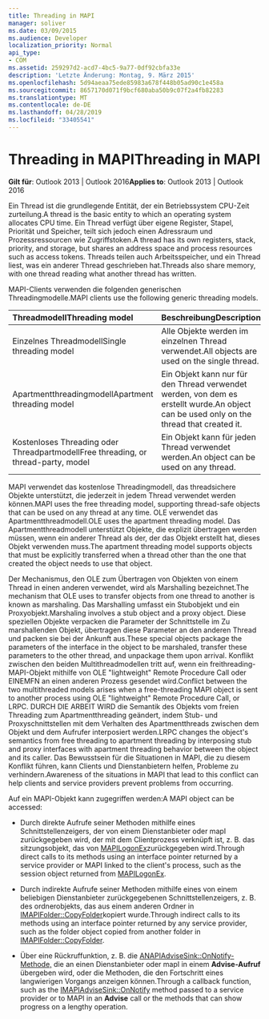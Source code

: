 ```yaml
---
title: Threading in MAPI
manager: soliver
ms.date: 03/09/2015
ms.audience: Developer
localization_priority: Normal
api_type:
- COM
ms.assetid: 259297d2-acd7-4bc5-9a77-0df92cbfa33e
description: 'Letzte Änderung: Montag, 9. März 2015'
ms.openlocfilehash: 5d94aeaa75ede85983a678f448b05ad90c1e458a
ms.sourcegitcommit: 8657170d071f9bcf680aba50b9c07f2a4fb82283
ms.translationtype: MT
ms.contentlocale: de-DE
ms.lasthandoff: 04/28/2019
ms.locfileid: "33405541"
---
```

# <a name="threading-in-mapi"></a><span data-ttu-id="0636d-103">Threading in MAPI</span><span class="sxs-lookup"><span data-stu-id="0636d-103">Threading in MAPI</span></span>

  
  
<span data-ttu-id="0636d-104">**Gilt für**: Outlook 2013 | Outlook 2016</span><span class="sxs-lookup"><span data-stu-id="0636d-104">**Applies to**: Outlook 2013 | Outlook 2016</span></span> 
  
<span data-ttu-id="0636d-105">Ein Thread ist die grundlegende Entität, der ein Betriebssystem CPU-Zeit zurteilung.</span><span class="sxs-lookup"><span data-stu-id="0636d-105">A thread is the basic entity to which an operating system allocates CPU time.</span></span> <span data-ttu-id="0636d-106">Ein Thread verfügt über eigene Register, Stapel, Priorität und Speicher, teilt sich jedoch einen Adressraum und Prozessressourcen wie Zugriffstoken.</span><span class="sxs-lookup"><span data-stu-id="0636d-106">A thread has its own registers, stack, priority, and storage, but shares an address space and process resources such as access tokens.</span></span> <span data-ttu-id="0636d-107">Threads teilen auch Arbeitsspeicher, und ein Thread liest, was ein anderer Thread geschrieben hat.</span><span class="sxs-lookup"><span data-stu-id="0636d-107">Threads also share memory, with one thread reading what another thread has written.</span></span>
  
<span data-ttu-id="0636d-108">MAPI-Clients verwenden die folgenden generischen Threadingmodelle.</span><span class="sxs-lookup"><span data-stu-id="0636d-108">MAPI clients use the following generic threading models.</span></span>
  
|<span data-ttu-id="0636d-109">**Threadmodell**</span><span class="sxs-lookup"><span data-stu-id="0636d-109">**Threading model**</span></span>|<span data-ttu-id="0636d-110">**Beschreibung**</span><span class="sxs-lookup"><span data-stu-id="0636d-110">**Description**</span></span>|
|:-----|:-----|
|<span data-ttu-id="0636d-111">Einzelnes Threadmodell</span><span class="sxs-lookup"><span data-stu-id="0636d-111">Single threading model</span></span>  <br/> |<span data-ttu-id="0636d-112">Alle Objekte werden im einzelnen Thread verwendet.</span><span class="sxs-lookup"><span data-stu-id="0636d-112">All objects are used on the single thread.</span></span>  <br/> |
|<span data-ttu-id="0636d-113">Apartmentthreadingmodell</span><span class="sxs-lookup"><span data-stu-id="0636d-113">Apartment threading model</span></span>  <br/> |<span data-ttu-id="0636d-114">Ein Objekt kann nur für den Thread verwendet werden, von dem es erstellt wurde.</span><span class="sxs-lookup"><span data-stu-id="0636d-114">An object can be used only on the thread that created it.</span></span>  <br/> |
|<span data-ttu-id="0636d-115">Kostenloses Threading oder Threadpartmodell</span><span class="sxs-lookup"><span data-stu-id="0636d-115">Free threading, or thread-party, model</span></span>  <br/> |<span data-ttu-id="0636d-116">Ein Objekt kann für jeden Thread verwendet werden.</span><span class="sxs-lookup"><span data-stu-id="0636d-116">An object can be used on any thread.</span></span>  <br/> |
   
<span data-ttu-id="0636d-117">MAPI verwendet das kostenlose Threadingmodell, das threadsichere Objekte unterstützt, die jederzeit in jedem Thread verwendet werden können.</span><span class="sxs-lookup"><span data-stu-id="0636d-117">MAPI uses the free threading model, supporting thread-safe objects that can be used on any thread at any time.</span></span> <span data-ttu-id="0636d-118">OLE verwendet das Apartmentthreadmodell.</span><span class="sxs-lookup"><span data-stu-id="0636d-118">OLE uses the apartment threading model.</span></span> <span data-ttu-id="0636d-119">Das Apartmentthreadmodell unterstützt Objekte, die explizit übertragen werden müssen, wenn ein anderer Thread als der, der das Objekt erstellt hat, dieses Objekt verwenden muss.</span><span class="sxs-lookup"><span data-stu-id="0636d-119">The apartment threading model supports objects that must be explicitly transferred when a thread other than the one that created the object needs to use that object.</span></span>
  
<span data-ttu-id="0636d-120">Der Mechanismus, den OLE zum Übertragen von Objekten von einem Thread in einen anderen verwendet, wird als Marshalling bezeichnet.</span><span class="sxs-lookup"><span data-stu-id="0636d-120">The mechanism that OLE uses to transfer objects from one thread to another is known as marshaling.</span></span> <span data-ttu-id="0636d-121">Das Marshalling umfasst ein Stubobjekt und ein Proxyobjekt.</span><span class="sxs-lookup"><span data-stu-id="0636d-121">Marshaling involves a stub object and a proxy object.</span></span> <span data-ttu-id="0636d-122">Diese speziellen Objekte verpacken die Parameter der Schnittstelle im Zu marshallenden Objekt, übertragen diese Parameter an den anderen Thread und packen sie bei der Ankunft aus.</span><span class="sxs-lookup"><span data-stu-id="0636d-122">These special objects package the parameters of the interface in the object to be marshaled, transfer these parameters to the other thread, and unpackage them upon arrival.</span></span> <span data-ttu-id="0636d-123">Konflikt zwischen den beiden Multithreadmodellen tritt auf, wenn ein freithreading-MAPI-Objekt mithilfe von OLE "lightweight" Remote Procedure Call oder EINEMFN an einen anderen Prozess gesendet wird.</span><span class="sxs-lookup"><span data-stu-id="0636d-123">Conflict between the two multithreaded models arises when a free-threading MAPI object is sent to another process using OLE "lightweight" Remote Procedure Call, or LRPC.</span></span> <span data-ttu-id="0636d-124">DURCH DIE ARBEIT WIRD die Semantik des Objekts vom freien Threading zum Apartmentthreading geändert, indem Stub- und Proxyschnittstellen mit dem Verhalten des Apartmentthreads zwischen dem Objekt und dem Aufrufer interposiert werden.</span><span class="sxs-lookup"><span data-stu-id="0636d-124">LRPC changes the object's semantics from free threading to apartment threading by interposing stub and proxy interfaces with apartment threading behavior between the object and its caller.</span></span> <span data-ttu-id="0636d-125">Das Bewusstsein für die Situationen in MAPI, die zu diesem Konflikt führen, kann Clients und Dienstanbietern helfen, Probleme zu verhindern.</span><span class="sxs-lookup"><span data-stu-id="0636d-125">Awareness of the situations in MAPI that lead to this conflict can help clients and service providers prevent problems from occurring.</span></span>
  
<span data-ttu-id="0636d-126">Auf ein MAPI-Objekt kann zugegriffen werden:</span><span class="sxs-lookup"><span data-stu-id="0636d-126">A MAPI object can be accessed:</span></span>
  
- <span data-ttu-id="0636d-127">Durch direkte Aufrufe seiner Methoden mithilfe eines Schnittstellenzeigers, der von einem Dienstanbieter oder mapI zurückgegeben wird, der mit dem Clientprozess verknüpft ist, z. B. das sitzungsobjekt, das von [MAPILogonEx](mapilogonex.md)zurückgegeben wird.</span><span class="sxs-lookup"><span data-stu-id="0636d-127">Through direct calls to its methods using an interface pointer returned by a service provider or MAPI linked to the client's process, such as the session object returned from [MAPILogonEx](mapilogonex.md).</span></span>
    
- <span data-ttu-id="0636d-128">Durch indirekte Aufrufe seiner Methoden mithilfe eines von einem beliebigen Dienstanbieter zurückgegebenen Schnittstellenzeigers, z. B. des ordnerobjekts, das aus einem anderen Ordner in [IMAPIFolder::CopyFolder](imapifolder-copyfolder.md)kopiert wurde.</span><span class="sxs-lookup"><span data-stu-id="0636d-128">Through indirect calls to its methods using an interface pointer returned by any service provider, such as the folder object copied from another folder in [IMAPIFolder::CopyFolder](imapifolder-copyfolder.md).</span></span>
    
- <span data-ttu-id="0636d-129">Über eine Rückruffunktion, z. B. die [ANAPIAdviseSink::OnNotify-Methode,](imapiadvisesink-onnotify.md) die an einen Dienstanbieter oder mapI in einem **Advise-Aufruf** übergeben wird, oder die Methoden, die den Fortschritt eines langwierigen Vorgangs anzeigen können.</span><span class="sxs-lookup"><span data-stu-id="0636d-129">Through a callback function, such as the [IMAPIAdviseSink::OnNotify](imapiadvisesink-onnotify.md) method passed to a service provider or to MAPI in an **Advise** call or the methods that can show progress on a lengthy operation.</span></span> 
    

